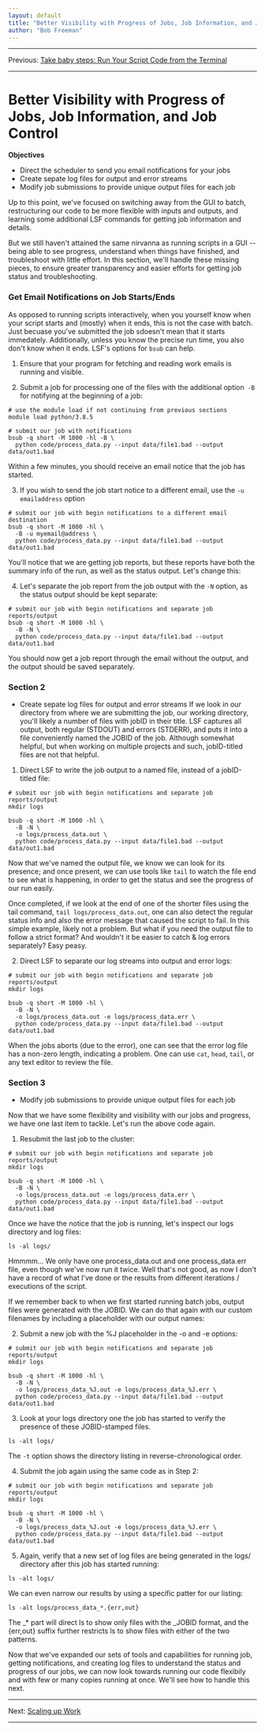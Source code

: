 ```yaml
---
layout: default
title: "Better Visibility with Progress of Jobs, Job Information, and Job Control"
author: "Bob Freeman"
---
```


***
Previous: [Take baby steps: Run Your Script Code from the Terminal](1.Baby_steps)

***

# Better Visibility with Progress of Jobs, Job Information, and Job Control

**Objectives**
* Direct the scheduler to send you email notifications for your jobs
* Create sepate log files for output and error streams
* Modify job submissions to provide unique output files for each job

Up to this point, we've focused on switching away from the GUI to batch, restructuring our
code to be more flexible with inputs and outputs, and learning some additional LSF commands
for getting job information and details. 

But we still haven't attained the same nirvanna as running scripts in a GUI -- being able
to see progress, understand when things have finished, and troubleshoot with little effort.
In this section, we'll handle these missing pieces, to ensure greater transparency and easier
efforts for getting job status and troubleshooting.

### Get Email Notifications on Job Starts/Ends

As opposed to running scripts interactively, when you yourself know when your script starts
and (mostly) when it ends, this is not the case with batch. Just becuase you've submitted
the job sdoesn't mean that it starts immedately. Additionally, unless you know the precise run
time, you also don't know when it ends. LSF's options for `bsub` can help.

1. Ensure that your program for fetching and reading work emails is running and visible.

2. Submit a job for processing one of the files with the additional option` -B` for notifying
at the beginning of a job:

```{bash}
# use the module load if not continuing from previous sections
module load python/3.8.5

# submit our job with notifications
bsub -q short -M 1000 -hl -B \
  python code/process_data.py --input data/file1.bad --output data/out1.bad
```

Within a few minutes, you should receive an email notice that the job has started.

3. If you wish to send the job start notice to a different email, use the `-u emailaddress` option

```{bash}
# submit our job with begin notifications to a different email destination
bsub -q short -M 1000 -hl \
  -B -u myemail@address \
  python code/process_data.py --input data/file1.bad --output data/out1.bad
```

You'll notice that we are getting job reports, but these reports have both the summary info of the 
run, as well as the status output. Let's change this:

4. Let's separate the job report from the job output with the `-N` option, as the status output should be kept separate:

```{bash}
# submit our job with begin notifications and separate job reports/output
bsub -q short -M 1000 -hl \
  -B -N \
  python code/process_data.py --input data/file1.bad --output data/out1.bad
```

You should now get a job report through the email without the output, and the output should be saved separately.


### Section 2
* Create sepate log files for output and error streams
If we look in our directory from where we are submitting the job, our working directory, 
you'll likely a number of files with jobID in their title. LSF captures all output, both
regular (STDOUT) and errors (STDERR), and puts it into a file conveniently named the JOBID
of the job. Although somewhat helpful, but when working on multiple projects and such, jobID-titled
files are not that helpful. 

1. Direct LSF to write the job output to a named file, instead of a jobID-titled file:

```{bash}
# submit our job with begin notifications and separate job reports/output
mkdir logs

bsub -q short -M 1000 -hl \
  -B -N \
  -o logs/process_data.out \
  python code/process_data.py --input data/file1.bad --output data/out1.bad
```

Now that we've named the output file, we know we can look for its presence; and once
present, we can use tools like `tail` to watch the file end to see what is happening,
in order to get the status and see the progress of our run easily.

Once completed, if we look at the end of one of the shorter files using the tail command, `tail logs/process_data.out`, 
one can also detect the regular status info and also the error message that caused the script
to fail. In this simple example, likely not a problem. But what if you need the output file
to follow a strict format? And wouldn't it be easier to catch & log errors separately? Easy peasy.

2. Direct LSF to separate our log streams into output and error logs:

```{bash}
# submit our job with begin notifications and separate job reports/output
mkdir logs

bsub -q short -M 1000 -hl \
  -B -N \
  -o logs/process_data.out -e logs/process_data.err \
  python code/process_data.py --input data/file1.bad --output data/out1.bad
```

When the jobs aborts (due to the error), one can see that the error log file
has a non-zero length, indicating a problem. One can use `cat`, `head`, `tail`, or any 
text editor to review the file.


### Section 3
* Modify job submissions to provide unique output files for each job

Now that we have some flexibility and visibility with our jobs and progress, we have one
last item to tackle. Let's run the above code again.

1. Resubmit the last job to the cluster:

```{bash}
# submit our job with begin notifications and separate job reports/output
mkdir logs

bsub -q short -M 1000 -hl \
  -B -N \
  -o logs/process_data.out -e logs/process_data.err \
  python code/process_data.py --input data/file1.bad --output data/out1.bad
```

Once we have the notice that the job is running, let's inspect our logs directory and log
files:

```{bash}
ls -al logs/
```

Hmmmm... We only have one process_data.out and one process_data.err file, even though
we've now run it twice. Well that's not good, as now I don't have a record of what I've done
or the results from different iterations / executions of the script.

If we remember back to when we first started running batch jobs, output files were
generated with the JOBID. We can do that again with our custom filenames by including
a placeholder with our output names:

2. Submit a new job with the %J placeholder in the -o and -e options:

```{bash}
# submit our job with begin notifications and separate job reports/output
mkdir logs

bsub -q short -M 1000 -hl \
  -B -N \
  -o logs/process_data_%J.out -e logs/process_data_%J.err \
  python code/process_data.py --input data/file1.bad --output data/out1.bad
```

3. Look at your logs directory one the job has started to verify the presence of these
JOBID-stamped files.

```{bash}
ls -alt logs/
```

The `-t` option shows the directory listing in reverse-chronological order.

4. Submit the job again using the same code as in Step 2:

```{bash}
# submit our job with begin notifications and separate job reports/output
mkdir logs

bsub -q short -M 1000 -hl \
  -B -N \
  -o logs/process_data_%J.out -e logs/process_data_%J.err \
  python code/process_data.py --input data/file1.bad --output data/out1.bad
```

5. Again, verify that a new set of log files are being generated in the logs/ directory
after this job has started running:

```{bash}
ls -alt logs/
```

We can even narrow our results by using a specific patter for our listing:

```{bash}
ls -alt logs/process_data_*.{err,out}
```

The _* part will direct ls to show only files with the _JOBID format, and the {err,out}
suffix further restricts ls to show files with either of the two patterns.

Now that we've expanded our sets of tools and capabilities for running job, getting notifications,
and creating log files to understand the status and progress of our jobs, we can now
look towards running our code flexibily and with few or many copies running at once. We'll 
see how to handle this next.

***

Next: [Scaling up Work](4.Scaling_up.md)

***



